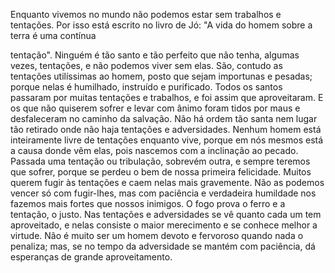 
Enquanto vivemos no mundo não podemos estar sem trabalhos e tentações. Por isso está escrito no livro de Jó: "A vida do homem sobre a terra é uma contínua

tentação". Ninguém é tão santo e tão perfeito que não tenha, algumas vezes, tentações, e não podemos viver sem elas. São, contudo as tentações utilíssimas ao homem, posto que sejam importunas e pesadas; porque nelas é humilhado, instruído e purificado. Todos os santos passaram por muitas tentações e trabalhos, e foi assim que aproveitaram. E os que não quiserem sofrer e levar com ânimo foram tidos por maus e desfaleceram no caminho da salvação. Não há ordem tão santa nem lugar tão retirado onde não haja tentações e adversidades. Nenhum homem está inteiramente livre de tentações enquanto vive, porque em nós mesmos está a causa donde vêm elas, pois nascemos com a inclinação ao pecado. Passada uma tentação ou tribulação, sobrevém outra, e sempre teremos que sofrer, porque se perdeu o bem de nossa primeira felicidade. Muitos querem fugir às tentações e caem nelas mais gravemente. Não as podemos vencer só com fugir-lhes, mas com paciência e verdadeira humildade nos fazemos mais fortes que nossos inimigos. O fogo prova o ferro e a tentação, o justo. Nas tentações e adversidades se vê quanto cada um tem aproveitado, e nelas consiste o maior merecimento e se conhece melhor a virtude. Não é muito ser um homem devoto e fervoroso quando nada o penaliza; mas, se no tempo da adversidade se mantém com paciência, dá esperanças de grande aproveitamento.

